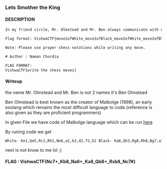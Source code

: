 ### Lets Smother the King  

#### DESCRIPTION
```txt
In my friend circle, Mr. Olmstead and Mr. Ben always communicate with each other through a secret code language that they created, which we never understand. Here is one of the messages Mr. Ben sent to Mr. Olmstead, which I somehow managed to hack and extract it from Ben's PC. However, it's encrypted, and I don't comprehend their programming language. Besides being proficient programmers, they are also professional chess players. It appears that this is a forced mate in a 4-move chess puzzle, but the information needs to be decrypted to solve it. Help me out here to solve the chess puzzle and get the flag.

Flag format: VishwaCTF{move1ofWhite_move1ofBlack_move2ofWhite_move2ofBlack_move3ofWhite_move3ofBlack_move4ofWhite}.

Note: Please use proper chess notations while writing any move.

# Author : Naman Chordia

FLAG FORMAT:
VishwaCTF{write the chess moves}
```

#### Writeup
the name Mr. Olmstead and Mr. Ben  is not 2 names it's Ben Olmstead 

Ben Olmstead is best known as the creator of Malbolge (1998), an early esolang which remains the most difficult language to code.(reference is also given as they are proficient programmers)

In given File we have code of Malbolge language which can be run [here](https://malbolge.doleczek.pl/)

By runing code we get 

```txt
White- Ke1,Qe5,Rc1,Rh1,Ne6,a2,b3,d2,f2,h2 Black- Ka8,Qh3,Rg8,Rh8,Bg7,a7,b7,e4,g2,g6,h7
```

next is not know to me lol ;)

#### FLAG : VishwaCTF{Nc7+_Kb8_Na6+_Ka8_Qb8+_Rxb8_Nc7#}
